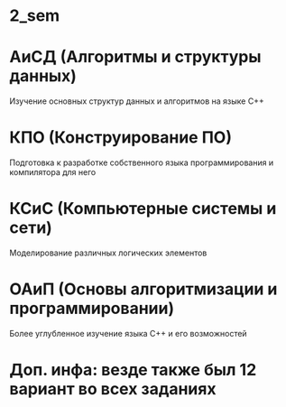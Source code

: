 # 2_sem

# АиСД (Алгоритмы и структуры данных)
Изучение основных структур данных и алгоритмов на языке C++

# КПО (Конструирование ПО)
Подготовка к разработке собственного языка программирования и компилятора для него

# КСиС (Компьютерные системы и сети)
Моделирование различных логических элементов

# ОАиП (Основы алгоритмизации и программировании)
Более углубленное изучение языка C++ и его возможностей

# Доп. инфа: везде также был 12 вариант во всех заданиях

